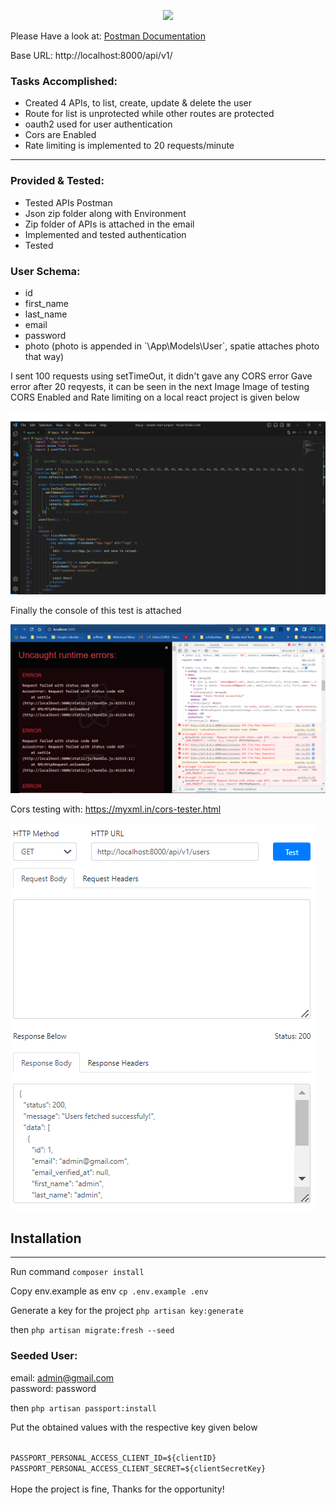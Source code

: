 <p align="center"><a href="https://laravel.com" target="_blank"><img src="https://raw.githubusercontent.com/laravel/art/master/logo-lockup/5%20SVG/2%20CMYK/1%20Full%20Color/laravel-logolockup-cmyk-red.svg" width="400"></a></p>

Please Have a look at:
<a href="https://documenter.getpostman.com/view/22741474/2s93si2Asg#5ffba680-e62b-41b3-8efd-7b1049d3e94f" target="_blank">
Postman Documentation
</a>


Base URL: http://localhost:8000/api/v1/

### Tasks Accomplished:
<ul>
<li>
Created 4 APIs, to list, create, update & delete the user
</li>
<li>
Route for list is unprotected while other routes are protected
</li>
<li>
oauth2 used for user authentication
</li>
<li>
Cors are Enabled
</li>
<li>
Rate limiting is implemented to 20 requests/minute
</li>
</ul>
<hr />

### Provided & Tested:
<ul>
<li>
Tested APIs Postman
</li>
<li>
Json zip folder along with Environment
</li>
<li>
Zip folder of APIs is attached in the email
</li>
<li>
Implemented and tested authentication
</li>
<li>
Tested 
</li>
</ul>

### User Schema:
<ul>
<li>
id
</li>
<li>
first_name
</li>
<li>
last_name</li>
<li>
email</li>
<li>
password 
</li>
<li>
photo (photo is appended in `\App\Models\User`, spatie attaches photo that way)
</li>
</ul>


I sent 100 requests using setTimeOut, it didn't gave any CORS error
Gave error after 20 reqyests, it can be seen in the next Image
Image of testing CORS Enabled and Rate limiting on a local react project is given below

![Image of testing CORS Enabled and Rate limiting on a local react project in which I sent 100 requests using setTimeOut, it didn't gave any CORS error and also gave and error after 20 reqyests, it can be seen in the next Image](public/images/valents1.png)

Finally the console of this test is attached

![](public/images/valents2.png)

Cors testing with: https://myxml.in/cors-tester.html

![](public/images/valents3.png)


## Installation

<hr />

Run command `composer install`

Copy env.example as env `cp .env.example .env`

Generate a key for the project `php artisan key:generate`

then `php artisan migrate:fresh --seed`

### Seeded User:
email: admin@gmail.com
<br />
password: password

then `php artisan passport:install`

Put the obtained values with the respective key given below

<code>
PASSPORT_PERSONAL_ACCESS_CLIENT_ID=${clientID}
PASSPORT_PERSONAL_ACCESS_CLIENT_SECRET=${clientSecretKey}
</code>
<br />
Hope the project is fine, Thanks for the opportunity!
